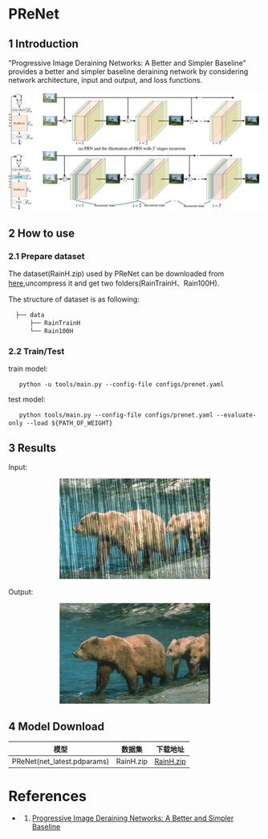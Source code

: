 # PReNet

## 1 Introduction
"Progressive Image Deraining Networks: A Better and Simpler Baseline" provides a better and simpler baseline deraining network by considering network architecture, input and output, and loss functions.

<div align="center">
    <img src="https://github.com/simonsLiang/PReNet_paddle/blob/main/data/net.jpg" width=800">
</div>

## 2 How to use

### 2.1 Prepare dataset

  The dataset(RainH.zip) used by PReNet can be downloaded from [here](https://pan.baidu.com/s/1_vxCatOV3sOA6Vkx1l23eA?pwd=vitu),uncompress it and get two folders(RainTrainH、Rain100H).

  The structure of dataset is as following:

  ```
    ├── data
        ├── RainTrainH
        └── Rain100H
  ```

### 2.2 Train/Test


  train model:
  ```
     python -u tools/main.py --config-file configs/prenet.yaml
  ```

  test model:
  ```
     python tools/main.py --config-file configs/prenet.yaml --evaluate-only --load ${PATH_OF_WEIGHT}
  ```

## 3 Results

Input:

<div align="center">
    <img src="https://github.com/simonsLiang/PReNet_paddle/blob/main/data/rain-001.png" width=300">
</div>

Output:

<div align="center">
    <img src="https://github.com/simonsLiang/PReNet_paddle/blob/main/data/derain-rain-001.png" width=300">
</div>

## 4 Model Download
| 模型 | 数据集 | 下载地址 |
|---|---|---|
| PReNet(net_latest.pdparams)  | RainH.zip | [RainH.zip](https://pan.baidu.com/s/1_vxCatOV3sOA6Vkx1l23eA?pwd=vitu)




# References

- 1. [Progressive Image Deraining Networks: A Better and Simpler Baseline](https://arxiv.org/pdf/1901.09221v3.pdf)

  ```
  ```
